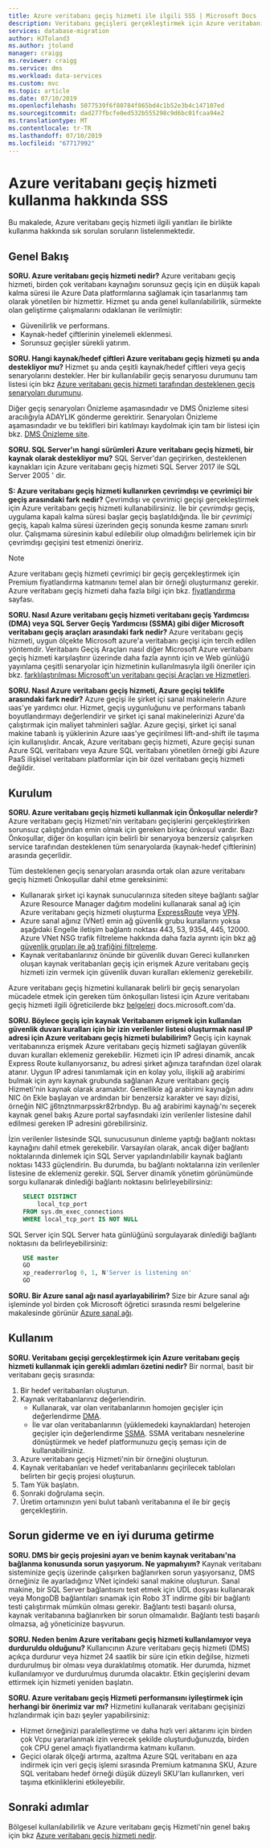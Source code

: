 ```yaml
---
title: Azure veritabanı geçiş hizmeti ile ilgili SSS | Microsoft Docs
description: Veritabanı geçişleri gerçekleştirmek için Azure veritabanı geçiş hizmeti kullanma hakkında sık sorulan sorular hakkında bilgi edinin.
services: database-migration
author: HJToland3
ms.author: jtoland
manager: craigg
ms.reviewer: craigg
ms.service: dms
ms.workload: data-services
ms.custom: mvc
ms.topic: article
ms.date: 07/10/2019
ms.openlocfilehash: 5077539f6f80784f865bd4c1b52e3b4c147107ed
ms.sourcegitcommit: dad277fbcfe0ed532b555298c9d6bc01fcaa94e2
ms.translationtype: MT
ms.contentlocale: tr-TR
ms.lasthandoff: 07/10/2019
ms.locfileid: "67717992"
---
```

# <a name="faq-about-using-azure-database-migration-service"></a>Azure veritabanı geçiş hizmeti kullanma hakkında SSS

Bu makalede, Azure veritabanı geçiş hizmeti ilgili yanıtları ile birlikte kullanma hakkında sık sorulan soruların listelenmektedir.

## <a name="overview"></a>Genel Bakış

**SORU. Azure veritabanı geçiş hizmeti nedir?**
Azure veritabanı geçiş hizmeti, birden çok veritabanı kaynağını sorunsuz geçiş için en düşük kapalı kalma süresi ile Azure Data platformlarına sağlamak için tasarlanmış tam olarak yönetilen bir hizmettir. Hizmet şu anda genel kullanılabilirlik, sürmekte olan geliştirme çalışmalarını odaklanan ile verilmiştir:

* Güvenilirlik ve performans.
* Kaynak-hedef çiftlerinin yinelemeli eklenmesi.
* Sorunsuz geçişler sürekli yatırım.

**SORU. Hangi kaynak/hedef çiftleri Azure veritabanı geçiş hizmeti şu anda destekliyor mu?**
Hizmet şu anda çeşitli kaynak/hedef çiftleri veya geçiş senaryolarını destekler. Her bir kullanılabilir geçiş senaryosu durumunu tam listesi için bkz [Azure veritabanı geçiş hizmeti tarafından desteklenen geçiş senaryoları durumunu](https://docs.microsoft.com/azure/dms/resource-scenario-status).

Diğer geçiş senaryoları Önizleme aşamasındadır ve DMS Önizleme sitesi aracılığıyla ADAYLIK gönderme gerektirir. Senaryoları Önizleme aşamasındadır ve bu teklifleri biri katılmayı kaydolmak için tam bir listesi için bkz. [DMS Önizleme site](https://aka.ms/dms-preview/).

**SORU. SQL Server'ın hangi sürümleri Azure veritabanı geçiş hizmeti, bir kaynak olarak destekliyor mu?**
SQL Server'dan geçirirken, desteklenen kaynakları için Azure veritabanı geçiş hizmeti SQL Server 2017 ile SQL Server 2005 ' dir.

**S: Azure veritabanı geçiş hizmeti kullanırken çevrimdışı ve çevrimiçi bir geçiş arasındaki fark nedir?**
Çevrimdışı ve çevrimiçi geçişi gerçekleştirmek için Azure veritabanı geçiş hizmeti kullanabilirsiniz. İle bir *çevrimdışı* geçiş, uygulama kapalı kalma süresi başlar geçiş başlatıldığında. İle bir *çevrimiçi* geçiş, kapalı kalma süresi üzerinden geçiş sonunda kesme zamanı sınırlı olur. Çalışmama süresinin kabul edilebilir olup olmadığını belirlemek için bir çevrimdışı geçişini test etmenizi öneririz.

> [!NOTE]
> Azure veritabanı geçiş hizmeti çevrimiçi bir geçiş gerçekleştirmek için Premium fiyatlandırma katmanını temel alan bir örneği oluşturmanız gerekir. Azure veritabanı geçiş hizmeti daha fazla bilgi için bkz. [fiyatlandırma](https://azure.microsoft.com/pricing/details/database-migration/) sayfası.

**SORU. Nasıl Azure veritabanı geçiş hizmeti veritabanı geçiş Yardımcısı (DMA) veya SQL Server Geçiş Yardımcısı (SSMA) gibi diğer Microsoft veritabanı geçiş araçları arasındaki fark nedir?**
Azure veritabanı geçiş hizmeti, uygun ölçekte Microsoft azure'a veritabanı geçişi için tercih edilen yöntemdir. Veritabanı Geçiş Araçları nasıl diğer Microsoft Azure veritabanı geçiş hizmeti karşılaştırır üzerinde daha fazla ayrıntı için ve Web günlüğü yayınlama çeşitli senaryolar için hizmetinin kullanılmasıyla ilgili öneriler için bkz. [farklılaştırılması Microsoft'un veritabanı geçişi Araçları ve Hizmetleri](https://blogs.msdn.microsoft.com/datamigration/2017/10/13/differentiating-microsofts-database-migration-tools-and-services/).

**SORU. Nasıl Azure veritabanı geçiş hizmeti, Azure geçişi teklife arasındaki fark nedir?**
Azure geçişi ile şirket içi sanal makinelerin Azure ıaas'ye yardımcı olur. Hizmet, geçiş uygunluğunu ve performans tabanlı boyutlandırmayı değerlendirir ve şirket içi sanal makinelerinizi Azure'da çalıştırmak için maliyet tahminleri sağlar. Azure geçişi, şirket içi sanal makine tabanlı iş yüklerinin Azure ıaas'ye geçirilmesi lift-and-shift ile taşıma için kullanışlıdır. Ancak, Azure veritabanı geçiş hizmeti, Azure geçişi sunan Azure SQL veritabanı veya Azure SQL veritabanı yönetilen örneği gibi Azure PaaS ilişkisel veritabanı platformlar için bir özel veritabanı geçiş hizmeti değildir.

## <a name="setup"></a>Kurulum

**SORU. Azure veritabanı geçiş hizmeti kullanmak için Önkoşullar nelerdir?**
Azure veritabanı geçiş Hizmeti'nin veritabanı geçişlerini gerçekleştirirken sorunsuz çalıştığından emin olmak için gereken birkaç önkoşul vardır. Bazı Önkoşullar, diğer ön koşulları için belirli bir senaryoya benzersiz çalışırken service tarafından desteklenen tüm senaryolarda (kaynak-hedef çiftlerinin) arasında geçerlidir.

Tüm desteklenen geçiş senaryoları arasında ortak olan azure veritabanı geçiş hizmeti Önkoşullar dahil etme gereksinimi:

* Kullanarak şirket içi kaynak sunucularınıza siteden siteye bağlantı sağlar Azure Resource Manager dağıtım modelini kullanarak sanal ağ için Azure veritabanı geçiş hizmeti oluşturma [ExpressRoute](https://docs.microsoft.com/azure/expressroute/expressroute-introduction) veya [ VPN](https://docs.microsoft.com/azure/vpn-gateway/vpn-gateway-about-vpngateways).
* Azure sanal ağınız (VNet) emin ağ güvenlik grubu kurallarını yoksa aşağıdaki Engelle iletişim bağlantı noktası 443, 53, 9354, 445, 12000. Azure VNet NSG trafik filtreleme hakkında daha fazla ayrıntı için bkz [ağ güvenlik grupları ile ağ trafiğini filtreleme](https://docs.microsoft.com/azure/virtual-network/virtual-networks-nsg).
* Kaynak veritabanlarınız önünde bir güvenlik duvarı Gereci kullanırken oluşan kaynak veritabanları geçiş için erişmek Azure veritabanı geçiş hizmeti izin vermek için güvenlik duvarı kuralları eklemeniz gerekebilir.

Azure veritabanı geçiş hizmetini kullanarak belirli bir geçiş senaryoları mücadele etmek için gereken tüm önkoşulları listesi için Azure veritabanı geçiş hizmeti ilgili öğreticilerde bkz [belgeleri](https://docs.microsoft.com/azure/dms/dms-overview) docs.microsoft.com'da.

**SORU. Böylece geçiş için kaynak Veritabanım erişmek için kullanılan güvenlik duvarı kuralları için bir izin verilenler listesi oluşturmak nasıl IP adresi için Azure veritabanı geçiş hizmeti bulabilirim?**
Geçiş için kaynak veritabanınıza erişmek Azure veritabanı geçiş hizmeti sağlayan güvenlik duvarı kuralları eklemeniz gerekebilir. Hizmeti için IP adresi dinamik, ancak Express Route kullanıyorsanız, bu adresi şirket ağınıza tarafından özel olarak atanır. Uygun IP adresi tanımlamak için en kolay yolu, ilişkili ağ arabirimi bulmak için aynı kaynak grubunda sağlanan Azure veritabanı geçiş Hizmeti'nin kaynak olarak aramaktır. Genellikle ağ arabirimi kaynağın adını NIC ön Ekle başlayan ve ardından bir benzersiz karakter ve sayı dizisi, örneğin NIC jj6tnztnmarpsskr82rbndyp. Bu ağ arabirimi kaynağı'nı seçerek kaynak genel bakış Azure portal sayfasındaki izin verilenler listesine dahil edilmesi gereken IP adresini görebilirsiniz.

İzin verilenler listesinde SQL sunucusunun dinleme yaptığı bağlantı noktası kaynağını dahil etmek gerekebilir. Varsayılan olarak, ancak diğer bağlantı noktalarında dinlemek için SQL Server yapılandırılabilir kaynak bağlantı noktası 1433 güçlendirin. Bu durumda, bu bağlantı noktalarına izin verilenler listesine de eklemeniz gerekir. SQL Server dinamik yönetim görünümünde sorgu kullanarak dinlediği bağlantı noktasını belirleyebilirsiniz:

```sql
    SELECT DISTINCT
        local_tcp_port
    FROM sys.dm_exec_connections
    WHERE local_tcp_port IS NOT NULL
```

SQL Server için SQL Server hata günlüğünü sorgulayarak dinlediği bağlantı noktasını da belirleyebilirsiniz:

```sql
    USE master
    GO
    xp_readerrorlog 0, 1, N'Server is listening on'
    GO
```

**SORU. Bir Azure sanal ağı nasıl ayarlayabilirim?**
Size bir Azure sanal ağı işleminde yol birden çok Microsoft öğretici sırasında resmi belgelerine makalesinde görünür [Azure sanal ağı](https://docs.microsoft.com/azure/virtual-network/virtual-networks-overview).

## <a name="usage"></a>Kullanım

**SORU. Veritabanı geçişi gerçekleştirmek için Azure veritabanı geçiş hizmeti kullanmak için gerekli adımları özetini nedir?**
Bir normal, basit bir veritabanı geçiş sırasında:

1. Bir hedef veritabanları oluşturun.
2. Kaynak veritabanlarınız değerlendirin.
    * Kullanarak, var olan veritabanlarının homojen geçişler için değerlendirme [DMA](https://www.microsoft.com/download/details.aspx?id=53595).
    * İle var olan veritabanlarının (yüklemedeki kaynaklardan) heterojen geçişler için değerlendirme [SSMA](https://aka.ms/get-ssma). SSMA veritabanı nesnelerine dönüştürmek ve hedef platformunuzu geçiş şeması için de kullanabilirsiniz.
3. Azure veritabanı geçiş Hizmeti'nin bir örneğini oluşturun.
4. Kaynak veritabanları ve hedef veritabanlarını geçirilecek tabloları belirten bir geçiş projesi oluşturun.
5. Tam Yük başlatın.
6. Sonraki doğrulama seçin.
7. Üretim ortamınızın yeni bulut tabanlı veritabanına el ile bir geçiş gerçekleştirin.

## <a name="troubleshooting-and-optimization"></a>Sorun giderme ve en iyi duruma getirme

**SORU. DMS bir geçiş projesini ayarı ve benim kaynak veritabanı'na bağlanma konusunda sorun yaşıyorum. Ne yapmalıyım?**
Kaynak veritabanı sisteminize geçiş üzerinde çalışırken bağlanırken sorun yaşıyorsanız, DMS örneğiniz ile ayarladığınız VNet içindeki sanal makine oluşturun. Sanal makine, bir SQL Server bağlantısını test etmek için UDL dosyası kullanarak veya MongoDB bağlantıları sınamak için Robo 3T indirme gibi bir bağlantı testi çalıştırmak mümkün olması gerekir. Bağlantı testi başarılı olursa, kaynak veritabanına bağlanırken bir sorun olmamalıdır. Bağlantı testi başarılı olmazsa, ağ yöneticinize başvurun.

**SORU. Neden benim Azure veritabanı geçiş hizmeti kullanılamıyor veya durduruldu olduğunu?**
Kullanıcının Azure veritabanı geçiş hizmeti (DMS) açıkça durdurur veya hizmet 24 saatlik bir süre için etkin değilse, hizmeti durdurulmuş bir olması veya duraklatılmış otomatik. Her durumda, hizmet kullanılamıyor ve durdurulmuş durumda olacaktır.  Etkin geçişlerini devam ettirmek için hizmeti yeniden başlatın.

**SORU. Azure veritabanı geçiş Hizmeti performansını iyileştirmek için herhangi bir önerimiz var mı?**
Hizmetini kullanarak veritabanı geçişinizi hızlandırmak için bazı şeyler yapabilirsiniz:

* Hizmet örneğinizi paralelleştirme ve daha hızlı veri aktarımı için birden çok Vcpu yararlanmak izin verecek şekilde oluşturduğunuzda, birden çok CPU genel amaçlı fiyatlandırma katmanı kullanın.
* Geçici olarak ölçeği artırma, azaltma Azure SQL veritabanı en aza indirmek için veri geçiş işlemi sırasında Premium katmanına SKU, Azure SQL veritabanı hedef örneği düşük düzeyli SKU'ları kullanırken, veri taşıma etkinliklerini etkileyebilir.

## <a name="next-steps"></a>Sonraki adımlar

Bölgesel kullanılabilirlik ve Azure veritabanı geçiş Hizmeti'nin genel bakış için bkz [Azure veritabanı geçiş hizmeti nedir](dms-overview.md).
